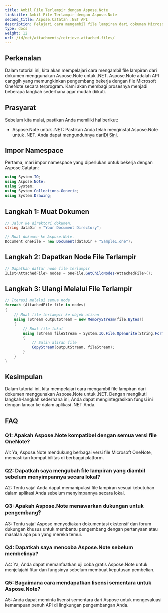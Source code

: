 ```yaml
---
title: Ambil File Terlampir dengan Aspose.Note
linktitle: Ambil File Terlampir dengan Aspose.Note
second_title: Aspose.Catatan .NET API
description: Pelajari cara mengambil file lampiran dari dokumen Microsoft OneNote menggunakan Aspose.Note untuk .NET. Ikuti langkah-langkah untuk memuat, mendapatkan node, dan melakukan iterasi melalui lampiran.
type: docs
weight: 12
url: /id/net/attachments/retrieve-attached-files/
---
```

## Perkenalan

Dalam tutorial ini, kita akan mempelajari cara mengambil file lampiran dari dokumen menggunakan Aspose.Note untuk .NET. Aspose.Note adalah API canggih yang memungkinkan pengembang bekerja dengan file Microsoft OneNote secara terprogram. Kami akan membagi prosesnya menjadi beberapa langkah sederhana agar mudah diikuti.

## Prasyarat

Sebelum kita mulai, pastikan Anda memiliki hal berikut:

-  Aspose.Note untuk .NET: Pastikan Anda telah menginstal Aspose.Note untuk .NET. Anda dapat mengunduhnya dari[Di Sini](https://releases.aspose.com/note/net/).

## Impor Namespace

Pertama, mari impor namespace yang diperlukan untuk bekerja dengan Aspose.Catatan:

```csharp
using System.IO;
using Aspose.Note;
using System;
using System.Collections.Generic;
using System.Drawing;
```

## Langkah 1: Muat Dokumen

```csharp
// Jalur ke direktori dokumen.
string dataDir = "Your Document Directory";

// Muat dokumen ke Aspose.Note.
Document oneFile = new Document(dataDir + "Sample1.one");
```

## Langkah 2: Dapatkan Node File Terlampir

```csharp
// Dapatkan daftar node file terlampir
IList<AttachedFile> nodes = oneFile.GetChildNodes<AttachedFile>();
```

## Langkah 3: Ulangi Melalui File Terlampir

```csharp
// Iterasi melalui semua node
foreach (AttachedFile file in nodes)
{
    // Muat file terlampir ke objek aliran
    using (Stream outputStream = new MemoryStream(file.Bytes))
    {
        // Buat file lokal
        using (Stream fileStream = System.IO.File.OpenWrite(String.Format(dataDir + file.FileName)))
        {
            // Salin aliran file
            CopyStream(outputStream, fileStream);
        }
    }
}
```

## Kesimpulan

Dalam tutorial ini, kita mempelajari cara mengambil file lampiran dari dokumen menggunakan Aspose.Note untuk .NET. Dengan mengikuti langkah-langkah sederhana ini, Anda dapat mengintegrasikan fungsi ini dengan lancar ke dalam aplikasi .NET Anda.

## FAQ

### Q1: Apakah Aspose.Note kompatibel dengan semua versi file OneNote?

A1: Ya, Aspose.Note mendukung berbagai versi file Microsoft OneNote, memastikan kompatibilitas di berbagai platform.

### Q2: Dapatkah saya mengubah file lampiran yang diambil sebelum menyimpannya secara lokal?

A2: Tentu saja! Anda dapat memanipulasi file lampiran sesuai kebutuhan dalam aplikasi Anda sebelum menyimpannya secara lokal.

### Q3: Apakah Aspose.Note menawarkan dukungan untuk pengembang?

A3: Tentu saja! Aspose menyediakan dokumentasi ekstensif dan forum dukungan khusus untuk membantu pengembang dengan pertanyaan atau masalah apa pun yang mereka temui.

### Q4: Dapatkah saya mencoba Aspose.Note sebelum membelinya?

A4: Ya, Anda dapat memanfaatkan uji coba gratis Aspose.Note untuk menjelajahi fitur dan fungsinya sebelum membuat keputusan pembelian.

### Q5: Bagaimana cara mendapatkan lisensi sementara untuk Aspose.Note?

A5: Anda dapat meminta lisensi sementara dari Aspose untuk mengevaluasi kemampuan penuh API di lingkungan pengembangan Anda.